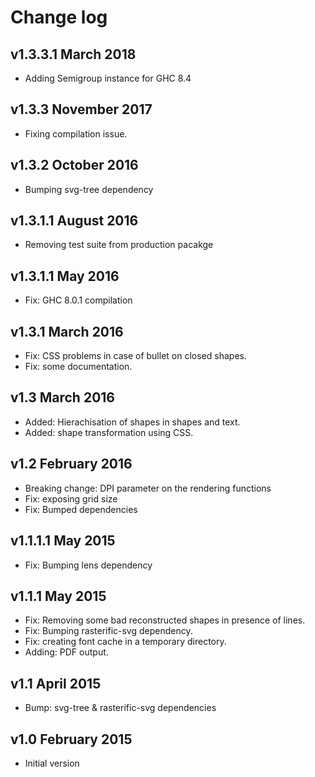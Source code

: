 Change log
==========

v1.3.3.1 March 2018
--------------------
 * Adding Semigroup instance for GHC 8.4

v1.3.3 November 2017
--------------------
 * Fixing compilation issue.

v1.3.2 October 2016
-------------------
 * Bumping svg-tree dependency

v1.3.1.1 August 2016
--------------------
 * Removing test suite from production pacakge

v1.3.1.1 May 2016
-----------------
 * Fix: GHC 8.0.1 compilation

v1.3.1 March 2016
-----------------
 * Fix: CSS problems in case of bullet on closed shapes.
 * Fix: some documentation.

v1.3 March 2016
---------------
 * Added: Hierachisation of shapes in shapes and text.
 * Added: shape transformation using CSS.

v1.2 February 2016
------------------
 * Breaking change: DPI parameter on the rendering functions
 * Fix: exposing grid size
 * Fix: Bumped dependencies

v1.1.1.1 May 2015
-----------------

 * Fix: Bumping lens dependency

v1.1.1 May 2015
---------------

 * Fix: Removing some bad reconstructed shapes in presence of lines.
 * Fix: Bumping rasterific-svg dependency.
 * Fix: creating font cache in a temporary directory.
 * Adding: PDF output.

v1.1 April 2015
---------------

 * Bump: svg-tree & rasterific-svg dependencies

v1.0 February 2015
------------------

 * Initial version

